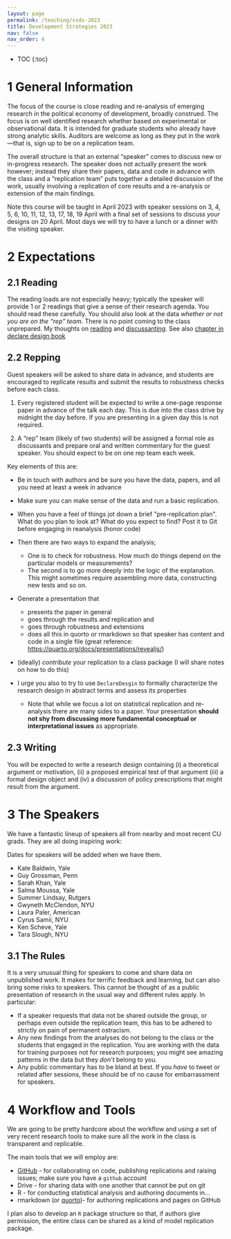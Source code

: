 ```yaml
---
layout: page
permalink: /teaching/ssds-2023
title: Development Strategies 2023
nav: false
nav_order: 4
---
```


* TOC
{:toc}

# 1 General Information

The focus of the course is close reading and re-analysis of emerging
research in the political economy of development, broadly construed. The
focus is on well identified research whether based on experimental or
observational data. It is intended for graduate students who already
have strong analytic skills. Auditors are welcome as long as they put in
the work—that is, sign up to be on a replication team.

The overall structure is that an external “speaker” comes to discuss new
or in-progress research. The speaker does not actually present the work
however; instead they share their papers, data and code in advance with
the class and a “replication team” puts together a detailed discussion
of the work, usually involving a replication of core results and a
re-analysis or extension of the main findings.

Note this course will be taught in April 2023 with speaker sessions on
3, 4, 5, 6, 10, 11, 12, 13, 17, 18, 19 April with a final set of sessions
to discuss *your* designs on 20 April. Most days we will try to have a
lunch or a dinner with the visiting speaker.

# 2 Expectations

## 2.1 Reading

The reading loads are not especially heavy; typically the speaker will
provide 1 or 2 readings that give a sense of their research agenda. You
should read these carefully. You should also look at the data
<em>whether or not you are on the “rep” team.</em> There is no point
coming to the class unprepared. My thoughts on
<a href="https://macartan.github.io/teaching/how-to-read" rel="nofollow">reading</a>
and
<a href="https://macartan.github.io/teaching/how-to-critique" rel="nofollow">discussanting</a>.
See also [chapter in declare design
book](https://book.declaredesign.org/integration.html#reanalysis)

## 2.2 Repping

Guest speakers will be asked to share data in advance, and students are
encouraged to replicate results and submit the results to robustness
checks before each class.

1.  Every registered student will be expected to write a one-page
    response paper in advance of the talk each day. This is due into the
    class drive by midnight the day before. If you are presenting in a
    given day this is not required.

2.  A “rep” team (likely of two students) will be assigned a formal role
    as discussants and prepare oral and written commentary for the guest
    speaker. You should expect to be on one rep team each week.

Key elements of this are:

-   Be in touch with authors and be sure you have the data, papers, and
    all you need at least a week in advance

-   Make sure you can make sense of the data and run a basic
    replication.
        
-   When you have a feel of things jot down a brief "pre-replication
    plan". What do you plan to look at? What do you expect to find? Post it to Git before engaging in reanalysis (honor code)


-   Then there are two ways to expand the analysis;

    -   One is to check for robustness. How much do things depend on the
        particular models or measurements?
    -   The second is to go more deeply into the logic of the
        explanation. This might sometimes require assembling more data,
        constructing new tests and so on.

-   Generate a presentation that

    -   presents the paper in general
    -   goes through the results and replication and
    -   goes through robustness and extensions
    -   does all this in quorto or rmarkdown so that speaker has content
        and code in a single file (great reference:
        <https://quarto.org/docs/presentations/revealjs/>)

-   (ideally) *contribute* your replication to a class package (I will share notes
    on how to do this)

-   I urge you also to try to use `DeclareDesgin` to formally
    characterize the research design in abstract terms and assess its
    properties

    -   Note that while we focus a lot on statistical replication and
        re-analysis there are many sides to a paper. Your presentation
        <strong>should not shy from discussing more fundamental
        conceptual or interpretational issues</strong> as appropriate.

## 2.3 Writing

You will be expected to write a research design containing (i) a
theoretical argument or motivation, (ii) a proposed empirical test of
that argument (iii) a formal design object and (iv) a discussion of
policy prescriptions that might result from the argument.

# 3 The Speakers

We have a fantastic lineup of speakers all from nearby and most recent
CU grads. They are all doing inspiring work:

Dates for speakers will be added when we have them.

-   Kate Baldwin, Yale
-   Guy Grossman, Penn
-   Sarah Khan, Yale
-   Salma Moussa, Yale
-   Summer Lindsay, Rutgers
-   Gwyneth McClendon, NYU
-   Laura Paler, American
-   Cyrus Samii, NYU
-   Ken Scheve, Yale
-   Tara Slough, NYU

## 3.1 The Rules

It is a very unusual thing for speakers to come and share data on
unpublished work. It makes for terrific feedback and learning, but can
also bring some risks to speakers. This cannot be thought of as a public
presentation of research in the usual way and different rules apply. In
particular:

-   If a speaker requests that data not be shared outside the group, or
    perhaps even outside the replication team, this has to be adhered to
    strictly on pain of permanent ostracism.
-   Any new findings from the analyses do not belong to the class or the
    students that engaged in the replication. You are working with the
    data for training purposes not for research purposes; you might see
    amazing patterns in the data but they <em>don’t</em> belong to you.
-   Any public commentary has to be bland at best. If you <em>have</em>
    to tweet or related after sessions, these should be of no cause for
    embarrassment for speakers.

# 4 Workflow and Tools

We are going to be pretty hardcore about the workflow and using a set of
very recent research tools to make sure all the work in the class is
transparent and replicable.

The main tools that we will employ are:

-   [GitHub](https://github.com/) - for collaborating on code, publishing replications and
    raising issues; make sure you have a `github` account
-   Drive - for sharing data with one another that cannot be put on
    git
-   R - for conducting statistical analysis and authoring documents in…
-   rmarkdown (or [quorto](https://quarto.org/))- for authoring replications and pages on
    GitHub

I plan also to develop an `R` package structure so that, if authors give
permission, the entire class can be shared as a kind of model
replication package.
